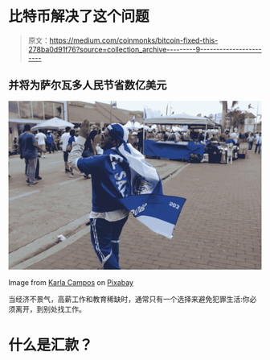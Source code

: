 # 比特币解决了这个问题

> 原文：<https://medium.com/coinmonks/bitcoin-fixed-this-278ba0d91f76?source=collection_archive---------9----------------------->

## 并将为萨尔瓦多人民节省数亿美元

![](img/2de62f308765181d31d655f3f3d3d84d.png)

Image from [Karla Campos](https://pixabay.com/de/users/karla_campos-8388749/?utm_source=link-attribution&utm_medium=referral&utm_campaign=image&utm_content=3296886) on [Pixabay](https://pixabay.com/de/)

当经济不景气，高薪工作和教育稀缺时，通常只有一个选择来避免犯罪生活:你必须离开，到别处找工作。

# 什么是汇款？